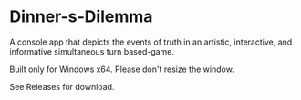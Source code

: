 # Dinner-s-Dilemma
A console app that depicts the events of truth in an artistic, interactive, and informative simultaneous turn based-game. 

Built only for Windows x64. Please don't resize the window.

See Releases for download.